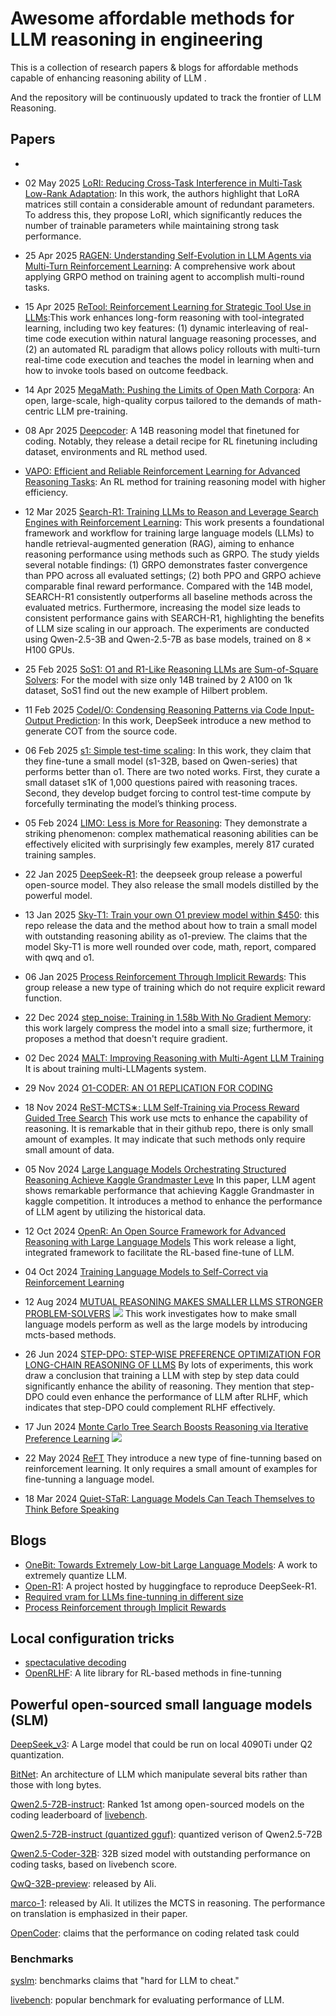 # Awesome affordable methods for LLM reasoning in engineering

This is a collection of research papers & blogs for affordable methods capable of enhancing reasoning ability of LLM .

And the repository will be continuously updated to track the frontier of LLM Reasoning.

## Papers
* 
* 02 May 2025 [LoRI: Reducing Cross-Task Interference in Multi-Task Low-Rank Adaptation](https://arxiv.org/abs/2504.07448): In this work, the authors highlight that LoRA matrices still contain a considerable amount of redundant parameters. To address this, they propose LoRI, which significantly reduces the number of trainable parameters while maintaining strong task performance.
* 25 Apr 2025 [RAGEN: Understanding Self-Evolution in LLM Agents via Multi-Turn Reinforcement Learning](https://www.arxiv.org/abs/2504.20073): A comprehensive work about applying GRPO method on training agent to accomplish multi-round tasks.
* 15 Apr 2025 [ReTool: Reinforcement Learning for Strategic Tool Use in LLMs](https://arxiv.org/html/2504.11536v1):This work enhances long-form reasoning with tool-integrated learning, including two key features: (1) dynamic interleaving of real-time code execution within natural language reasoning processes, and (2) an automated RL paradigm that allows policy rollouts with multi-turn real-time code execution and teaches the model in learning when and how to invoke tools based on outcome feedback. 
* 14 Apr 2025 [MegaMath: Pushing the Limits of Open Math Corpora](https://arxiv.org/abs/2504.02807): An open, large-scale, high-quality corpus tailored to the demands of math-centric LLM pre-training.
* 08 Apr 2025 [Deepcoder](https://www.together.ai/blog/deepcoder): A 14B reasoning model that finetuned for coding. Notably, they release a detail recipe for RL finetuning including dataset, environments and RL method used.
* [VAPO: Efficient and Reliable Reinforcement Learning for Advanced Reasoning Tasks](https://arxiv.org/abs/2504.05118): An RL method for training reasoning model with higher efficiency. 
* 12 Mar 2025 [Search-R1: Training LLMs to Reason and Leverage Search Engines with Reinforcement Learning](https://arxiv.org/abs/2503.09516): This work presents a foundational framework and workflow for training large language models (LLMs) to handle retrieval-augmented generation (RAG), aiming to enhance reasoning performance using methods such as GRPO. The study yields several notable findings: (1) GRPO demonstrates faster convergence than PPO across all evaluated settings; (2) both PPO and GRPO achieve comparable final reward performance.
Compared with the 14B model, SEARCH-R1 consistently outperforms all baseline methods across the evaluated metrics. Furthermore, increasing the model size leads to consistent performance gains with SEARCH-R1, highlighting the benefits of LLM size scaling in our approach. 
The experiments are conducted using Qwen-2.5-3B and Qwen-2.5-7B as base models, trained on 8 × H100 GPUs. 

* 25 Feb 2025 [SoS1: O1 and R1-Like Reasoning LLMs are Sum-of-Square Solvers](https://arxiv.org/abs/2502.20545): For the model with size only 14B trained by 2 A100 on 1k dataset, SoS1 find out the new example of Hilbert problem.
* 11 Feb 2025 [CodeI/O: Condensing Reasoning Patterns via Code Input-Output Prediction](https://arxiv.org/html/2502.07316v1#S3): In this work, DeepSeek introduce a new method to generate COT from the source code.
* 06 Feb 2025 [s1: Simple test-time scaling](https://arxiv.org/html/2501.19393v2): In this work, they claim that they fine-tune a small model (s1-32B, based on Qwen-series) that performs better than o1. There are two noted works. First, they curate a small dataset s1K of 1,000 questions paired with reasoning traces. Second, they develop budget forcing to control test-time compute by forcefully terminating the model’s thinking process. 
* 05 Feb 2024 [LIMO: Less is More for Reasoning](https://arxiv.org/pdf/2502.03387): They demonstrate a striking phenomenon: complex mathematical reasoning abilities can be effectively elicited with surprisingly few examples, merely 817 curated training samples.
* 22 Jan 2025 [DeepSeek-R1](https://arxiv.org/abs/2501.12948): the deepseek group release a powerful open-source model. They also release the small models distilled by the powerful model.
* 13 Jan 2025 [Sky-T1: Train your own O1 preview model within $450](https://novasky-ai.github.io/posts/sky-t1/): this repo release the data and the method about how to train a small model with outstanding reasoning ability as o1-preview. The claims that the model Sky-T1 is more well rounded over code, math, report, compared with qwq and o1.
* 06 Jan 2025 [Process Reinforcement Through Implicit Rewards](https://github.com/PRIME-RL/PRIME): This group release a new type of training which do not require explicit reward function. 
* 22 Dec 2024 [step\_noise: Training in 1.58b With No Gradient Memory](https://github.com/wbrickner/noise_step/tree/main): this work largely compress the model into a small size; furthermore, it proposes a method that doesn't require gradient.
* 02 Dec 2024 [MALT: Improving Reasoning with Multi-Agent LLM Training](https://arxiv.org/pdf/2412.01928)
It is about training multi-LLMagents system.
* 29 Nov 2024 [O1-CODER: AN O1 REPLICATION FOR CODING](https://arxiv.org/pdf/2412.00154)
* 18 Nov 2024 [ReST-MCTS∗: LLM Self-Training via Process Reward
Guided Tree Search](https://keg.cs.tsinghua.edu.cn/jietang/publications/NeurIPS24-Zhang-et-al-ReST-MCTS.pdf#:~:text=traces%20as%20well%20as%20per-step%20value%20to%20train,is%20able%20to%20infer%20the%20correct%20process%20reward)
This work use mcts to enhance the capability of reasoning. It is remarkable that in their github repo, there is only small amount of examples. It may indicate that such methods only require small amount of data.

* 05 Nov 2024 [Large Language Models Orchestrating Structured Reasoning Achieve Kaggle Grandmaster Leve](https://arxiv.org/pdf/2411.03562)
In this paper, LLM agent shows remarkable performance that achieving Kaggle Grandmaster in kaggle competition. It introduces a method to enhance the performance of LLM agent by utilizing the historical data.

* 12 Oct 2024 [OpenR: An Open Source Framework for Advanced Reasoning with Large Language Models](https://arxiv.org/abs/2410.09671)
This work release a light, integrated framework to facilitate the RL-based fine-tune of LLM.

* 04 Oct 2024 [Training Language Models to Self-Correct via Reinforcement Learning](https://arxiv.org/abs/2409.12917)

* 12 Aug 2024 [MUTUAL REASONING MAKES SMALLER LLMS STRONGER PROBLEM-SOLVERS](https://arxiv.org/pdf/2408.06195) [![](https://img.shields.io/badge/github-repo-blue)](https://github.com/zhentingqi/rStar)
This work investigates how to make small language models perform as well as the large models by introducing mcts-based methods.  

* 26 Jun 2024 [STEP-DPO: STEP-WISE PREFERENCE OPTIMIZATION FOR LONG-CHAIN REASONING OF LLMS](https://arxiv.org/abs/2406.18629)
By lots of experiments, this work draw a conclusion that training a LLM with step by step data could significantly enhance the ability of reasoning. They mention that step-DPO could even enhance the performance of LLM after RLHF, which indicates that step-DPO could complement RLHF effectively.

* 17 Jun 2024 [Monte Carlo Tree Search Boosts Reasoning via Iterative Preference Learning](https://arxiv.org/pdf/2405.00451) [![](https://img.shields.io/badge/github-repo-blue)](https://github.com/YuxiXie/MCTS-DPO)

* 22 May 2024 [ReFT](https://arxiv.org/pdf/2404.03592)
They introduce a new type of fine-tunning based on reinforcement learning. It only requires a small amount of examples for fine-tunning a language model.

* 18 Mar 2024 [Quiet-STaR: Language Models Can Teach Themselves to Think Before Speaking](https://arxiv.org/abs/2403.09629)

## Blogs 
* [OneBit: Towards Extremely Low-bit Large Language Models](https://github.com/xuyuzhuang11/OneBit): A work to extremely quantize LLM.
* [Open-R1](https://huggingface.co/blog/open-r1): A project hosted by huggingface to reproduce DeepSeek-R1.
* [Required vram for LLMs fine-tunning in different size](https://www.reddit.com/r/LocalLLaMA/comments/18o5u0k/helpful_vram_requirement_table_for_qlora_lora_and/?rdt=48995)
* [Process Reinforcement through Implicit Rewards](https://curvy-check-498.notion.site/Process-Reinforcement-through-Implicit-Rewards-15f4fcb9c42180f1b498cc9b2eaf896f)
## Local configuration tricks
* [spectaculative decoding](https://arxiv.org/pdf/2401.07851v2)
* [OpenRLHF](https://github.com/OpenRLHF/OpenRLHF): A lite library for RL-based methods in fine-tunning
## Powerful open-sourced small language models (SLM)
[DeepSeek_v3](https://huggingface.co/unsloth/DeepSeek-V3-GGUF): A Large model that could be run on local 4090Ti under Q2 quantization.

[BitNet](https://github.com/microsoft/BitNet): An architecture of LLM which manipulate several bits rather than those with long bytes.

[Qwen2.5-72B-instruct](https://huggingface.co/Qwen/Qwen2.5-72B-Instruct): Ranked 1st among open-sourced models on the coding leaderboard of [livebench](https://livebench.ai/#/?Reasoning=a&Coding=a&Mathematics=a&Data+Analysis=a).

[Qwen2.5-72B-instruct (quantized gguf)](https://huggingface.co/Qwen/Qwen2.5-72B-Instruct-GGUF/tree/main): quantized verison of Qwen2.5-72B

[Qwen2.5-Coder-32B](https://huggingface.co/Qwen/Qwen2.5-Coder-32B-Instruct/tree/main): 32B sized model with outstanding performance on coding tasks, based on livebench score.

[QwQ-32B-preview](https://huggingface.co/Qwen/QwQ-32B-Preview): released by Ali. 

[marco-1](https://huggingface.co/AIDC-AI/Marco-o1): released by Ali. It utilizes the MCTS in reasoning. The performance on translation is emphasized in their paper.

[OpenCoder](https://huggingface.co/collections/infly/opencoder-672cec44bbb86c39910fb55e): claims that the performance on coding related task could 
### Benchmarks
[syslm](https://huggingface.co/spaces/lmarena-ai/chatbot-arena-leaderboard): benchmarks claims that "hard for LLM to cheat."

[livebench](https://livebench.ai/#/?Reasoning=a&Coding=a&Mathematics=a&Data+Analysis=a): popular benchmark for evaluating performance of LLM.